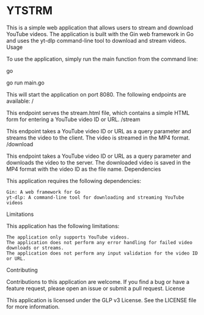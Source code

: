 # YTSTRM
This is a simple web application that allows users to stream and download YouTube videos. The application is built with the Gin web framework in Go and uses the yt-dlp command-line tool to download and stream videos.
Usage

To use the application, simply run the main function from the command line:

go

go run main.go

This will start the application on port 8080. The following endpoints are available:
/

This endpoint serves the stream.html file, which contains a simple HTML form for entering a YouTube video ID or URL.
/stream

This endpoint takes a YouTube video ID or URL as a query parameter and streams the video to the client. The video is streamed in the MP4 format.
/download

This endpoint takes a YouTube video ID or URL as a query parameter and downloads the video to the server. The downloaded video is saved in the MP4 format with the video ID as the file name.
Dependencies

This application requires the following dependencies:

    Gin: A web framework for Go
    yt-dlp: A command-line tool for downloading and streaming YouTube videos

Limitations

This application has the following limitations:

    The application only supports YouTube videos.
    The application does not perform any error handling for failed video downloads or streams.
    The application does not perform any input validation for the video ID or URL.

Contributing

Contributions to this application are welcome. If you find a bug or have a feature request, please open an issue or submit a pull request.
License

This application is licensed under the GLP v3 License. See the LICENSE file for more information.
